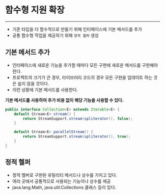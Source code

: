 # 함수형 지원 확장

---

- 기존 타입을 더 함수적으로 만들기 위해 인터페이스에 기본 메서드를 추가
- 공통 함수형 작업을 제공하기 위해 `정적 헬퍼` 생성

## 기본 메서드 추가
- 인터페이스에 새로운 기능을 추가할 때마다 모든 구현에 새로운 메서드를 구현해야 한다.
- 프로젝트의 크기가 큰 경우, 라이브러리 코드의 경우 모든 구현을 업데이트 하는 것은 쉽지 않을 것이다.
- 이런 상황에 기본 메서드를 사용한다.

**기본 메서드를 사용하여 추가 비용 없이 해당 기능을 사용할 수 있다.**
```java
public interface Collection<E> extends Iterable<E> {
    default Stream<E> stream() {
        return StreamSupport.stream(spliterator(), false);
    }

    default Stream<E> parallelStream() {
        return StreamSupport.stream(spliterator(), true);
    }
}
```

## 정적 헬퍼
- 정적 멤버로 구현된 유틸리티 메서드나 상수를 가지고 있다.
- 여러 곳에서 공통적으로 사용되는 기능이나 상수를 제공
- java.lang.Math, java.util.Collections 클래스 등이 있다.